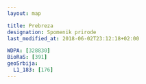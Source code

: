 ```yaml
---
layout: map

title: Prebreza
designation: Spomenik prirode
last_modified_at: 2018-06-02T23:12:18+02:00

WDPA: [328830]
BioRaS: [391]
geoSrbija:
  L1_183: [176]
---
```

